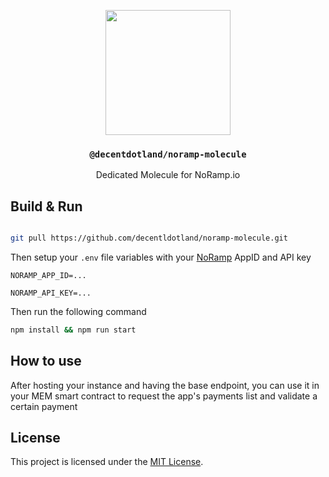<p align="center">
  <a href="https://decent.land">
    <img src="https://raw.githubusercontent.com/decentldotland/ark-protocol/main/img/new-logo.png" height="200">
  </a>
  <h3 align="center"><code>@decentdotland/noramp-molecule</code></h3>
  <p align="center">Dedicated Molecule for NoRamp.io </p>
</p>

## Build & Run


```bash

git pull https://github.com/decentldotland/noramp-molecule.git

```

Then setup your `.env` file variables with your [NoRamp](noramp.io) AppID and API key

```env
NORAMP_APP_ID=...

NORAMP_API_KEY=...
```

Then run the following command

```bash
npm install && npm run start
```

## How to use
After hosting your instance and having the base endpoint, you can use it in your MEM smart contract to request the app's payments list and validate a certain payment

## License
This project is licensed under the [MIT License](./LICENSE).
